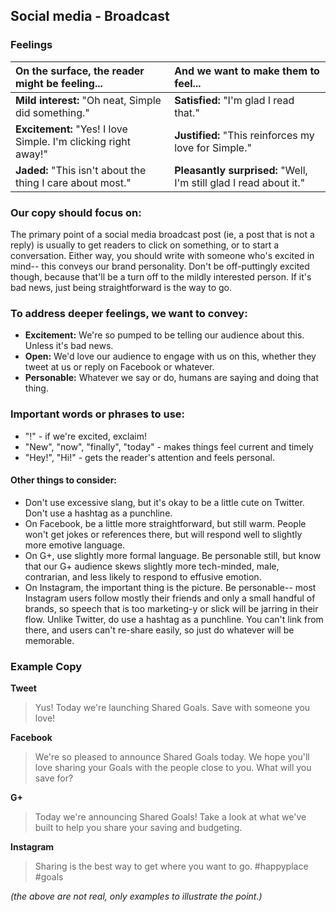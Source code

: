 ## Social media - Broadcast

### Feelings

|On the surface, the reader might be feeling... | And we want to make them to feel... |
|:---------------|:---------------|
| **Mild interest:** "Oh neat, Simple did something."| **Satisfied:** "I'm glad I read that."|
| **Excitement:** "Yes! I love Simple. I'm clicking right away!"| **Justified:** "This reinforces my love for Simple."|
| **Jaded:** "This isn't about the thing I care about most."| **Pleasantly surprised:** "Well, I'm still glad I read about it."|

### Our copy should focus on:
The primary point of a social media broadcast post (ie, a post that is not a reply) is usually to get readers to click on something, or to start a conversation. Either way, you should write with someone who's excited in mind-- this conveys our brand personality. Don't be off-puttingly excited though, because that'll be a turn off to the mildly interested person. If it's bad news, just being straightforward is the way to go.

### To address deeper feelings, we want to convey:
- **Excitement:** We're so pumped to be telling our audience about this. Unless it's bad news.
- **Open:** We'd love our audience to engage with us on this, whether they tweet at us or reply on Facebook or whatever.
- **Personable:** Whatever we say or do, humans are saying and doing that thing.

### Important words or phrases to use:
- "!" - if we're excited, exclaim!
- "New", "now", "finally", "today" - makes things feel current and timely
- "Hey!", "Hi!" - gets the reader's attention and feels personal.

#### Other things to consider:
- Don't use excessive slang, but it's okay to be a little cute on Twitter. Don't use a hashtag as a punchline.
- On Facebook, be a little more straightforward, but still warm. People won't get jokes or references there, but will respond well to slightly more emotive language.
- On G+, use slightly more formal language. Be personable still, but know that our G+ audience skews slightly more tech-minded, male, contrarian, and less likely to respond to effusive emotion.
- On Instagram, the important thing is the picture. Be personable-- most Instagram users follow mostly their friends and only a small handful of brands, so speech that is too marketing-y or slick will be jarring in their flow. Unlike Twitter, do use a hashtag as a punchline. You can't link from there, and users can't re-share easily, so just do whatever will be memorable.

### **Example Copy**
**Tweet**
>Yus! Today we're launching Shared Goals. Save with someone you love!

**Facebook**
>We're so pleased to announce Shared Goals today. We hope you'll love sharing your Goals with the people close to you. What will you save for?

**G+**
>Today we're announcing Shared Goals! Take a look at what we've built to help you share your saving and budgeting. 

**Instagram**
>Sharing is the best way to get where you want to go. #happyplace #goals

*(the above are not real, only examples to illustrate the point.)*